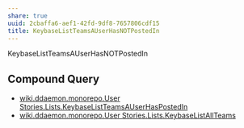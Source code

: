 ```yaml
---
share: true
uuid: 2cbaffa6-aef1-42fd-9df8-7657806cdf15
title: KeybaseListTeamsAUserHasNOTPostedIn
---
```

KeybaseListTeamsAUserHasNOTPostedIn

## Compound Query

* [wiki.ddaemon.monorepo.User Stories.Lists.KeybaseListTeamsAUserHasPostedIn](/28652163-24dd-4c02-bf50-d6ea6d842086)
* [wiki.ddaemon.monorepo.User Stories.Lists.KeybaseListAllTeams](/b4ea9747-06e3-4497-ab55-85ae33b2a76b)